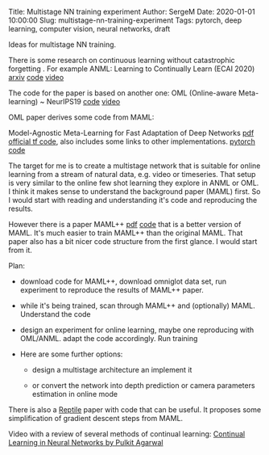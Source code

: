 Title: Multistage NN training experiment
Author: SergeM
Date: 2020-01-01 10:00:00
Slug: multistage-nn-training-experiment
Tags: pytorch, deep learning, computer vision, neural networks, draft



Ideas for multistage NN training.


There is some research on continuous learning without catastrophic forgetting . 
For example 
ANML: Learning to Continually Learn (ECAI 2020)
[arxiv](https://arxiv.org/abs/2002.09571)
[code](https://github.com/uvm-neurobotics-lab/ANML)
[video](https://www.youtube.com/watch?v=t7dSUY-4KHc)

The code for the paper is based on another one:
OML (Online-aware Meta-learning) ~ NeurIPS19
[code](https://github.com/khurramjaved96/mrcl)
[video](https://www.youtube.com/watch?v=XlEqFeQiuhk)

OML paper derives some code from MAML:

Model-Agnostic Meta-Learning for Fast Adaptation of Deep Networks
[pdf](https://arxiv.org/pdf/1703.03400.pdf)
[official tf code](https://github.com/cbfinn/maml), also includes some links to other implementations.
[pytorch code](https://github.com/dragen1860/MAML-Pytorch)

The target for me is to create a multistage network that is suitable for online learning from a stream of natural data, e.g. video or timeseries. That setup is very similar to the online few shot learning they explore in ANML or OML. I think it makes sense to understand the background paper (MAML) first. So I would start with reading and understanding it's code and reproducing the results.

However there is a paper 
MAML++ 
[pdf](https://arxiv.org/pdf/1810.09502.pdf)
[code](https://github.com/AntreasAntoniou/HowToTrainYourMAMLPytorch)
that is a better version of MAML. It's much easier to train MAML++ than the original MAML. 
That paper also has a bit nicer code structure from the first glance. 
I would start from it. 


Plan:

* download code for MAML++, download omniglot data set, run experiment to reproduce the results of MAML++ paper.

* while it's being trained, scan through MAML++ and (optionally) MAML. Understand the code

* design an experiment for online learning, maybe one reproducing with OML/ANML. adapt the code accordingly. Run training

* Here are some further options:

  * design a multistage architecture an implement it

  * or convert the network into depth prediction or camera parameters estimation in online mode




There is also a [Reptile](https://github.com/dragen1860/Reptile-Pytorch) paper with code that can be useful.
It proposes some simplification of gradient descent steps from MAML. 


Video with a review of several methods of continual learning: 
[Continual Learning in Neural Networks by Pulkit Agarwal](https://www.youtube.com/watch?v=06_iBtEeUTc)
